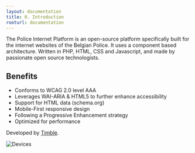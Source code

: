 ```yaml
---
layout: documentation
title: 0. Introduction
rooturl: documentation
---
```


The Police Internet Platform is an open-source platform specifically built for the internet websites of the Belgian Police. It uses a component based architecture. Written in PHP, HTML, CSS and Javascript, and made by passionate open source technologists.

## Benefits

* Conforms to WCAG 2.0 level AAA
* Leverages WAI-ARIA & HTML5 to further enhance accessibility
* Support for HTML data (schema.org)
* Mobile-First responsive design
* Following a Progressive Enhancement strategy
* Optimized for performance

Developed by [Timble](http://www.timble.net).

![Devices]({{site.url}}/images/documentation/devices.png)
